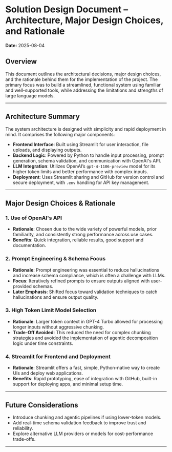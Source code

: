 
# Solution Design Document – Architecture, Major Design Choices, and Rationale

**Date:** 2025-08-04

## Overview

This document outlines the architectural decisions, major design choices, and the rationale behind them for the implementation of the project. The primary focus was to build a streamlined, functional system using familiar and well-supported tools, while addressing the limitations and strengths of large language models.

---

## Architecture Summary

The system architecture is designed with simplicity and rapid deployment in mind. It comprises the following major components:

- **Frontend Interface**: Built using Streamlit for user interaction, file uploads, and displaying outputs.
- **Backend Logic**: Powered by Python to handle input processing, prompt generation, schema validation, and communication with OpenAI's API.
- **LLM Integration**: Utilizes OpenAI’s `gpt-4-1106-preview` model for its higher token limits and better performance with complex inputs.
- **Deployment**: Uses Streamlit sharing and GitHub for version control and secure deployment, with `.env` handling for API key management.

---

## Major Design Choices & Rationale

### 1. **Use of OpenAI's API**

- **Rationale**: Chosen due to the wide variety of powerful models, prior familiarity, and consistently strong performance across use cases.
- **Benefits**: Quick integration, reliable results, good support and documentation.

### 2. **Prompt Engineering & Schema Focus**

- **Rationale**: Prompt engineering was essential to reduce hallucinations and increase schema compliance, which is often a challenge with LLMs.
- **Focus**: Iteratively refined prompts to ensure outputs aligned with user-provided schemas.
- **Later Emphasis**: Shifted focus toward validation techniques to catch hallucinations and ensure output quality.

### 3. **High Token Limit Model Selection**

- **Rationale**: Larger token context in GPT-4 Turbo allowed for processing longer inputs without aggressive chunking.
- **Trade-Off Avoided**: This reduced the need for complex chunking strategies and avoided the implementation of agentic decomposition logic under time constraints.

### 4. **Streamlit for Frontend and Deployment**

- **Rationale**: Streamlit offers a fast, simple, Python-native way to create UIs and deploy web applications.
- **Benefits**: Rapid prototyping, ease of integration with GitHub, built-in support for deploying apps, and minimal setup time.

---

## Future Considerations

- Introduce chunking and agentic pipelines if using lower-token models.
- Add real-time schema validation feedback to improve trust and reliability.
- Explore alternative LLM providers or models for cost-performance trade-offs.

---

